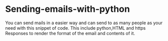 # Sending-emails-with-python
You can send mails in a easier way and can send to as many people as your need with this snippet of code.
This include python,HTML and https Responses to render the format of the email and contents of it.


